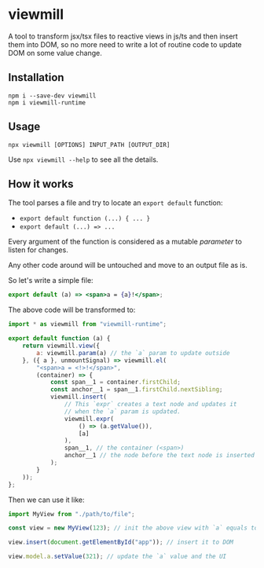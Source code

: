 # viewmill

A tool to transform jsx/tsx files to reactive views in js/ts and then insert them into DOM, so no more need to write a lot of routine code to update DOM on some value change.

## Installation

```
npm i --save-dev viewmill
npm i viewmill-runtime
```

## Usage

`npx viewmill [OPTIONS] INPUT_PATH [OUTPUT_DIR]`

Use `npx viewmill --help` to see all the details.

## How it works

The tool parses a file and try to locate an `export default` function:
- `export default function (...) { ... }`
- `export default (...) => ...`

Every argument of the function is considered as a mutable *parameter* to listen for changes.

Any other code around will be untouched and move to an output file as is.

So let's write a simple file:
```jsx
export default (a) => <span>a = {a}!</span>;
```

The above code will be transformed to:
```js
import * as viewmill from "viewmill-runtime";

export default function (a) {
    return viewmill.view({
        a: viewmill.param(a) // the `a` param to update outside
    }, ({ a }, unmountSignal) => viewmill.el(
        "<span>a = <!>!</span>",
        (container) => {
            const span__1 = container.firstChild;
            const anchor__1 = span__1.firstChild.nextSibling;
            viewmill.insert(
            	// This `expr` creates a text node and updates it
            	// when the `a` param is updated.
                viewmill.expr(
                    () => (a.getValue()),
                    [a]
                ),
                span__1, // the container (<span>)
                anchor__1 // the node before the text node is inserted (<!>)
            );
        }
    ));
};
```

Then we can use it like:
```js
import MyView from "./path/to/file";

const view = new MyView(123); // init the above view with `a` equals to 123

view.insert(document.getElementById("app")); // insert it to DOM

view.model.a.setValue(321); // update the `a` value and the UI
```